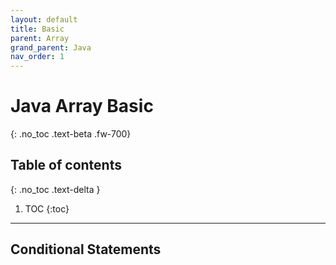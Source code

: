 ```yaml
---
layout: default
title: Basic 
parent: Array
grand_parent: Java
nav_order: 1
---
```


# Java Array Basic
{: .no_toc .text-beta .fw-700}

## Table of contents
{: .no_toc .text-delta }

1. TOC
{:toc}

---

## Conditional Statements


